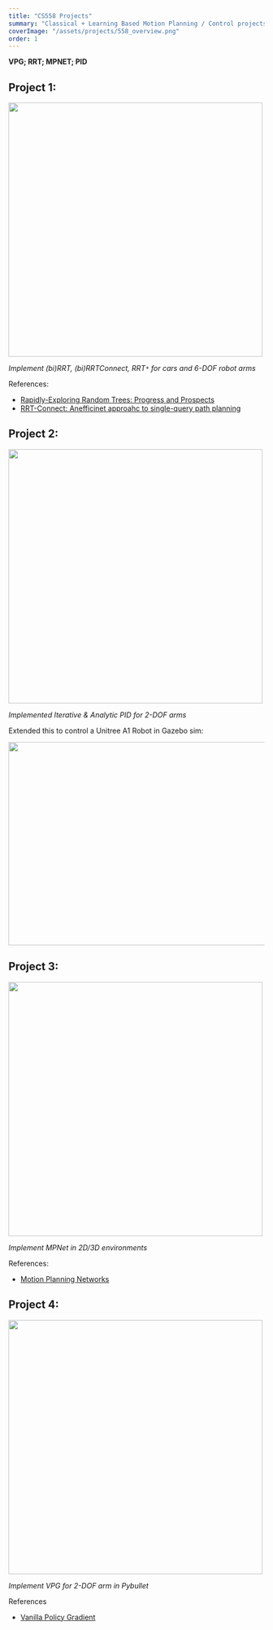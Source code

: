 ```yaml
---
title: "CS558 Projects"
summary: "Classical + Learning Based Motion Planning / Control projects "
coverImage: "/assets/projects/558_overview.png"
order: 1
---
```

**VPG; RRT; MPNET; PID**
## Project 1:
<img src="/assets/projects/558_rrt-star.png" width="500" height="500">

*Implement (bi)RRT, (bi)RRTConnect, RRT`*` for cars and 6-DOF robot arms*

References:
- [Rapidly-Exploring Random Trees: Progress and Prospects](https://msl.cs.uiuc.edu/~lavalle/papers/LavKuf01.pdf)
- [RRT-Connect: Anefficinet approahc to single-query path planning]()

## Project 2:
<img src="/assets/projects/558_b1_pid.png" width="500" height="500">

*Implemented Iterative & Analytic PID for 2-DOF arms*

Extended this to control a Unitree A1 Robot in Gazebo sim:

<img src="/assets/projects/558_a1_pid.png" width="600" height="400">

## Project 3:

<img src="/assets/projects/558_mpnet.png" width="500" height="500">

*Implement MPNet in 2D/3D environments*


References:
- [Motion Planning Networks](https://arxiv.org/pdf/1806.05767)

## Project 4:


<img src="/assets/projects/558_vpg.png" width="500" height="500">

*Implement VPG for 2-DOF arm in Pybullet*

References
- [Vanilla Policy Gradient](https://spinningup.openai.com/en/latest/algorithms/vpg.html)

